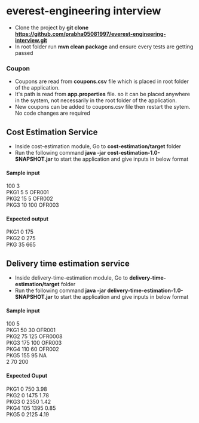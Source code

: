 # everest-engineering interview

* Clone the project by **git clone https://github.com/prabha05081997/everest-engineering-interview.git**
* In root folder run **mvn clean package** and ensure every tests are getting passed

### Coupon
* Coupons are read from **coupons.csv** file which is placed in root folder of the application.
* It's path is read from **app.properties** file. so it can be placed anywhere in the system, not
necessarily in the root folder of the application.
* New coupons can be added to coupons.csv file then restart the sytem. No code changes are required

## Cost Estimation Service

* Inside cost-estimation module, Go to **cost-estimation/target** folder
* Run the following command **java -jar cost-estimation-1.0-SNAPSHOT.jar**
to start the application and give inputs in below format

#### Sample input

100 3\
PKG1 5 5 OFR001\
PKG2 15 5 OFR002\
PKG3 10 100 OFR003

#### Expected output

PKG1 0 175\
PKG2 0 275\
PKG 35 665

## Delivery time estimation service

* Inside delivery-time-estimation module, Go to **delivery-time-estimation/target** folder
* Run the following command **java -jar delivery-time-estimation-1.0-SNAPSHOT.jar**
to start the application and give inputs in below format

#### Sample input

100 5\
PKG1 50 30 OFR001\
PKG2 75 125 OFR0008\
PKG3 175 100 OFR003\
PKG4 110 60 OFR002\
PKG5 155 95 NA\
2 70 200

#### Expected Ouput

PKG1 0 750 3.98\
PKG2 0 1475 1.78\
PKG3 0 2350 1.42\
PKG4 105 1395 0.85\
PKG5 0 2125 4.19
